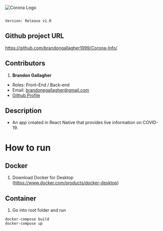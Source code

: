 ![Corona Logo](https://www.icm-mhi.org/sites/default/files/images/COVID19/covid19.png)

                                                                                Version: Release v1.0

## Github project URL
https://github.com/brandongallagher1999/Corona-Info/

## Contributors
1. **Brandon Gallagher**
  - Roles: Front-End / Back-end
  - Email: brandonegallagher@gmail.com
  - [Github Profile](https://github.com/brandongallagher1999)

## Description
- An app created in React Native that provides live information on COVID-19.

# How to run
## Docker
1. Download Docker for Desktop (https://www.docker.com/products/docker-desktop)

## Container
1. Go into root folder and run
```
docker-compose build
docker-compose up
```
